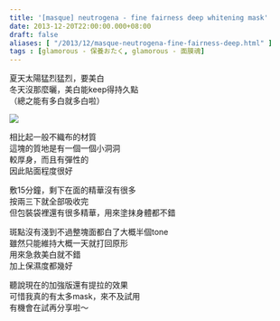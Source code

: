 ```yaml
---
title: '[masque] neutrogena - fine fairness deep whitening mask'
date: 2013-12-20T22:00:00.000+08:00
draft: false
aliases: [ "/2013/12/masque-neutrogena-fine-fairness-deep.html" ]
tags : [glamorous - 保養おたく, glamorous - 面膜魂]
---
```


夏天太陽猛烈猛烈，要美白  
冬天沒那麼曬，美白能keep得持久點  
（總之能有多白就多白啦）  

[![](https://3.bp.blogspot.com/-ghC0irxjGfE/XCiMcPNRoHI/AAAAAAAADPk/iCyKLmUfSfoBir_LgkB5KBn1GbwO_y_lwCLcBGAs/s640/74.jpg)](https://3.bp.blogspot.com/-ghC0irxjGfE/XCiMcPNRoHI/AAAAAAAADPk/iCyKLmUfSfoBir_LgkB5KBn1GbwO_y_lwCLcBGAs/s1600/74.jpg)

相比起一般不織布的材質  
這塊的質地是有一個一個小洞洞  
較厚身，而且有彈性的  
因此貼面程度很好  
  
敷15分鐘，剩下在面的精華沒有很多  
按兩三下就全部吸收完  
但包裝袋裡還有很多精華，用來塗抹身體都不錯  
  
斑點沒有淺到不過整塊面都白了大概半個tone  
雖然只能維持大概一天就打回原形  
用來急救美白就不錯  
加上保濕度都幾好  
  
聽說現在的加強版還有提拉的效果  
可惜我真的有太多mask，來不及試用  
有機會在試再分享啦～